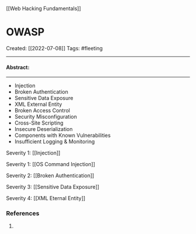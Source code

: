 [[Web Hacking Fundamentals]]

# OWASP
Created:  [[2022-07-08]]
Tags: #fleeting 

---
#### Abstract:


---
- Injection
- Broken Authentication
- Sensitive Data Exposure
- XML External Entity
- Broken Access Control
- Security Misconfiguration
- Cross-Site Scripting
- Insecure Deserialization
- Components with Known Vulnerabilities
- Insufficient Logging & Monitoring


Severity 1: [[Injection]]


Severity 1: [[OS Command Injection]]


Severity 2: [[Broken Authentication]]


Severity 3: [[Sensitive Data Exposure]]


Severity 4: [[XML Eternal Entity]]





### References
1. 